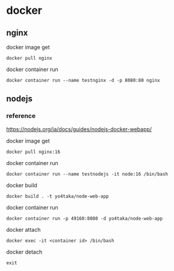 # docker

## nginx

docker image get
```
docker pull nginx
```
docker container run
```
docker container run --name testnginx -d -p 8080:80 nginx
```

## nodejs

### reference

https://nodejs.org/ja/docs/guides/nodejs-docker-webapp/

docker image get
```
docker pull nginx:16
```
docker container run
```
docker container run --name testnodejs -it node:16 /bin/bash
```
docker build
```
docker build . -t yo4taka/node-web-app
```
docker container run
```
docker container run -p 49160:8080 -d yo4taka/node-web-app
```
docker attach
```
docker exec -it <container id> /bin/bash
```
docker detach
```
exit
```